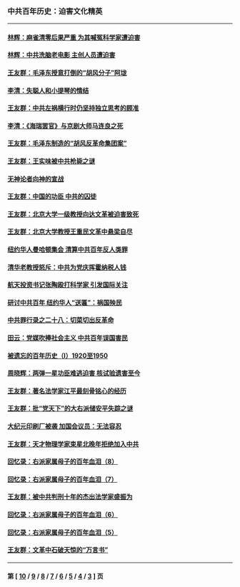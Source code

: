 ### 中共百年历史：迫害文化精英
---
#### [林辉：麻雀清零后果严重 为其喊冤科学家遭迫害](../../pages/nf1176111/n13746900.md?06070430) 
#### [林辉：中共洗脑老电影 主创人员遭迫害](../../pages/nf1176111/n13699437.md?06070430) 
#### [王友群：毛泽东授意打倒的“胡风分子”阿垅](../../pages/nf1176111/n13592541.md?06070430) 
#### [李清：失聪人和小提琴的情结](../../pages/nf1176111/n13459280.md?06070430) 
#### [王友群：中共左祸横行时仍坚持独立思考的顾准](../../pages/nf1176111/n13444722.md?06070430) 
#### [李清：《海瑞罢官》与京剧大师马连良之死](../../pages/nf1176111/n13412316.md?06070430) 
#### [王友群：毛泽东制造的“胡风反革命集团案”](../../pages/nf1176111/n13324909.md?06070430) 
#### [王友群：王实味被中共枪毙之谜](../../pages/nf1176111/n13307502.md?06070430) 
#### [无神论者向神的宣战](../../pages/nf1176111/n13281535.md?06070430) 
#### [王友群：中国的功臣 中共的囚徒](../../pages/nf1176111/n13291790.md?06070430) 
#### [王友群：北京大学一级教授向达文革被迫害致死](../../pages/nf1176111/n13150966.md?06070430) 
#### [王友群：北京大学教授王重民文革中悬梁自尽](../../pages/nf1176111/n13084645.md?06070430) 
#### [纽约华人曼哈顿集会 清算中共百年反人类罪](../../pages/nf1176111/n13084157.md?06070430) 
#### [清华老教授怒斥：中共为党庆挥霍纳税人钱](../../pages/nf1176111/n13071430.md?06070430) 
#### [航天投资书记张陶殴打科学家 引发国际关注](../../pages/nf1176111/n13069132.md?06070430) 
#### [研讨中共百年 纽约华人“送匾”：祸国殃民](../../pages/nf1176111/n13057367.md?06070430) 
#### [中共罪行录之二十八：切菜切出反革命](../../pages/nf1176111/n13030600.md?06070430) 
#### [田云：党媒吹捧社会主义 中共百年误国害民](../../pages/nf1176111/n13006682.md?06070430) 
#### [被遗忘的百年历史（I）1920至1950](../../pages/nf1176111/n12986411.md?06070430) 
#### [周晓辉：两弹一星功臣难逃迫害 核试验遗害至今](../../pages/nf1176111/n12974997.md?06070430) 
#### [王友群：著名法学家江平最刻骨铭心的经历](../../pages/nf1176111/n12970787.md?06070430) 
#### [王友群：批“党天下”的大右派储安平失踪之谜](../../pages/nf1176111/n12954229.md?06070430) 
#### [大纪元印刷厂被袭 加国会议员：无法容忍](../../pages/nf1176111/n12883028.md?06070430) 
#### [王友群：天才物理学家束星北晚年拒绝加入中共](../../pages/nf1176111/n12792913.md?06070430) 
#### [回忆录：右派家属母子的百年血泪（8）](../../pages/nf1176111/n12706196.md?06070430) 
#### [回忆录：右派家属母子的百年血泪（7）](../../pages/nf1176111/n12706191.md?06070430) 
#### [王友群：被中共判刑十年的杰出法学家盛振为](../../pages/nf1176111/n12706141.md?06070430) 
#### [回忆录：右派家属母子的百年血泪（6）](../../pages/nf1176111/n12698863.md?06070430) 
#### [回忆录：右派家属母子的百年血泪（5）](../../pages/nf1176111/n12692515.md?06070430) 
#### [王友群：文革中石破天惊的“万言书”](../../pages/nf1176111/n12690994.md?06070430) 

---
#### 第 [ [10](./10.md?06070430) / [9](./9.md?06070430) / [8](./8.md?06070430) / [7](./7.md?06070430) / [6](./6.md?06070430) / [5](./5.md?06070430) / [4](./4.md?06070430) / [3](./3.md?06070430) ] 页
